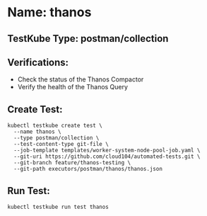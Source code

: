 # Name: thanos

## TestKube Type: postman/collection

## Verifications:

- Check the status of the Thanos Compactor
- Verify the health of the Thanos Query

## Create Test:

```
kubectl testkube create test \
  --name thanos \
  --type postman/collection \
  --test-content-type git-file \
  --job-template templates/worker-system-node-pool-job.yaml \
  --git-uri https://github.com/cloud104/automated-tests.git \
  --git-branch feature/thanos-testing \
  --git-path executors/postman/thanos/thanos.json
```

## Run Test:

```
kubectl testkube run test thanos
```
